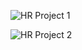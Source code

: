 ![HR Project 1](https://github.com/user-attachments/assets/f8631d14-c312-469b-a316-80fffb277123)

![HR Project 2](https://github.com/user-attachments/assets/91ef9e9c-4670-4f12-a384-0a6e312e569c)
